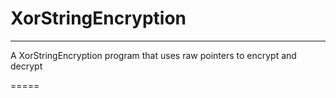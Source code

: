 # XorStringEncryption

----

A XorStringEncryption program that uses raw pointers to encrypt and decrypt

=====


